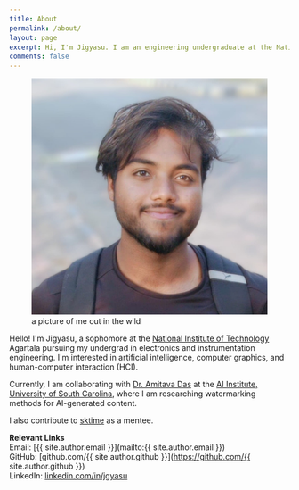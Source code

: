 ```yaml
---
title: About
permalink: /about/
layout: page
excerpt: Hi, I'm Jigyasu. I am an engineering undergraduate at the National Institute of Technology (NIT) Agartala, India. I am interested in artificially intelligent systems.
comments: false
---
```


<figure>
<img src="/assets/img/jigyasu.jpeg" alt="jigyasu">
<figcaption>a picture of me out in the wild</figcaption>
</figure>

Hello! I'm Jigyasu, a sophomore at the [National Institute of Technology](https://en.wikipedia.org/wiki/National_Institutes_of_Technology_(India)) Agartala pursuing my undergrad in electronics and instrumentation engineering.
I'm interested in artificial intelligence, computer graphics, and human-computer interaction (HCI).

Currently, I am collaborating with [Dr. Amitava Das](https://scholar.google.com/citations?user=HYpfhaEAAAAJ&hl=en) at the [AI Institute, University of South Carolina](https://sc.edu/study/colleges_schools/engineering_and_computing/research/research_centers_and_institutes/artificial_intelligence_institute/index.php), where I am researching watermarking methods for AI-generated content.

I also contribute to [sktime](https://www.sktime.net/) as a mentee.

**Relevant Links**  
Email: [{{ site.author.email }}](mailto:{{ site.author.email }})  
GitHub: [github.com/{{ site.author.github }}](https://github.com/{{ site.author.github }})  
LinkedIn: [linkedin.com/in/jgyasu](https://linkedin.com/in/jgyasu)


